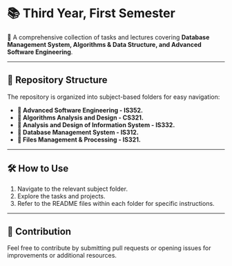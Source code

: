 # 📚 Third Year, First Semester

📌 A comprehensive collection of tasks and lectures covering **Database Management System, Algorithms & Data Structure, and Advanced Software Engineering**.

---

## 📂 Repository Structure

The repository is organized into subject-based folders for easy navigation:

- **📁 Advanced Software Engineering - IS352.**
- **📁 Algorithms Analysis and Design - CS321.**
- **📁 Analysis and Design of Information System - IS332.**
- **📁 Database Management System - IS312.**
- **📁 Files Management & Processing - IS321.**

---

## 🛠️ How to Use
1. Navigate to the relevant subject folder.
2. Explore the tasks and projects.
3. Refer to the README files within each folder for specific instructions.

---

## 📝 Contribution
Feel free to contribute by submitting pull requests or opening issues for improvements or additional resources.
